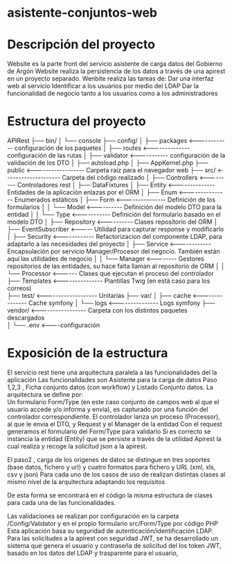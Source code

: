 # asistente-conjuntos-web

Descripción del proyecto
===================================================================================================
Website es la parte front del servicio asistente de carga datos del Gobierno de Argón
Website realiza la persistencia de los datos a través de una apirest en un proyecto separado.
Wenbite realiza las tareas de:
 Dar una interfaz web al servicio
 Identificar a los usuarios por medio del LDAP
 Dar la funcionalidad de negocio tanto a los usuarios como a los administradores
 

Estructura del proyecto
====================================================================================================

APIRest
├── bin/
│   └── console
├── config/
│   ├── packages <------------ configuración de los paquetes
│   ├── routes <-------------- configuración de las rutas
│   ├── validator <----------- configuración de la validación de los DTO 
│   ├── autoload.php
│   ├── AppKernel.php
├── public <------------------ Carpeta raíz para el navegador web
├── src/ <-------------------- Carpeta del código realizado 
│   ├── Controllers <--------- Controladores rest
│   ├── DataFixtures
│   ├── Entity <-------------- Entidades de la aplicación enlazas por el ORM
│   ├── Enum  <--------------- Enumerados estáticos
│   ├── Form  <--------------- Definición de los formularios
│   │    └── Model <---------- Definición del modelo DTO para la entidad
│   │    └── Type <----------- Definición del formulario basado en el modelo DTO
│   ├── Repository <---------- Clases repositorio del ORM 
│   ├── EventSubscriber <----- Utilidad para capturar response y modificarlo
│   ├── Security <------------ Refactorizacion del componente LDAP, para adaptarlo a las necesidades del proyecto
│   ├── Service <------------  Encapsulación por servicio Manager/Procesor del negocio. También están aquí las utilidades de negocio
│   │   └── Manager <--------  Gestores repositorios de las entidades, su hace falta llaman al repositorio de ORM
│   │   └── Processor <------  Clases que ejecutan el proceso del controlador
├── Templates <--------------- Plantillas Twig (en está caso para los correos)       
├── test/ <------------------- Unitarias
├── var/
│   ├── cache <--------------- Cache symfony
│   └── logs  <--------------- Logs symfony
├── vendor/ <----------------- Carpeta con los distintos paquetes descargados  
│ 
└── .env  <----configuración


Exposición de la estructura
==========================================================================================================
El servicio rest tiene una arquitectura paralela a las funcionalidades del la aplicación
Las funcionalidades son Asistente para la carga de datos Paso 1,2,3 , Ficha conjunto datos (con workflow) y Listado Conjunto datos.
La arquitectura se define por:  
	Un formulario Form/Type (en este caso conjunto de campos web al que el usuario accede y/o informa y envía), es capturado por una función del controlador correspondiente.
	El controlador lanza un proceso (Processor), al que le envía el DTO, y Request y el Manager de la entidad
	Con el request generamos el formulario del Form/Type para validarlo
	Si es correcto se instancia la entidad (Entity)  que se persiste a través de la utilidad Apirest la cual realiza y recoge la solicitud json a la apirest.

El paso2 , carga de los orígenes de datos se distingue en tres soportes (base datos, fichero y url) y cuatro formatos para fichero y URL (xml, xls, csv y json)
Para cada uno de los casos de uso de realizan distintas clases al mismo nivel de la arquitectura adaptando los requisitos  

De esta forma se encontrará en el código la misma estructura de clases para cada una de las funcionalidades.

Las validaciones se realizan por configuración en la carpeta /Config/Validator  y en el propio formulario src/Form/Type por código PHP
Esta aplicación basa su seguridad de autenticación/identificación LDAP.
Para las solicitudes a la apirest con seguridad JWT, se ha desarrollado un sistema que genera el usuario y contraseña de solicitud del los token JWT, basado en los datos del LDAP y trasparente para el usuario, 


